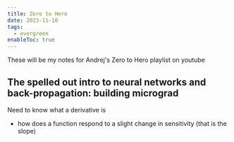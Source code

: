 ```yaml
---
title: Zero to Hero
date: 2023-11-10
tags:
  - evergreen
enableToc: true
---
```

These will be my notes for Andrej's Zero to Hero playlist on youtube

## The spelled out intro to neural networks and back-propagation: building micrograd

Need to know what a derivative is
- how does a function respond to a slight change in sensitivity (that is the slope)
